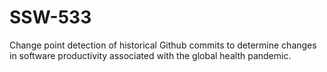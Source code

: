 # SSW-533

Change point detection of historical Github commits to determine changes in software productivity associated with the global health pandemic.
